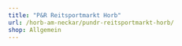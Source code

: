 ```yaml
---
title: "P&R Reitsportmarkt Horb"
url: /horb-am-neckar/pundr-reitsportmarkt-horb/
shop: Allgemein
---
```

